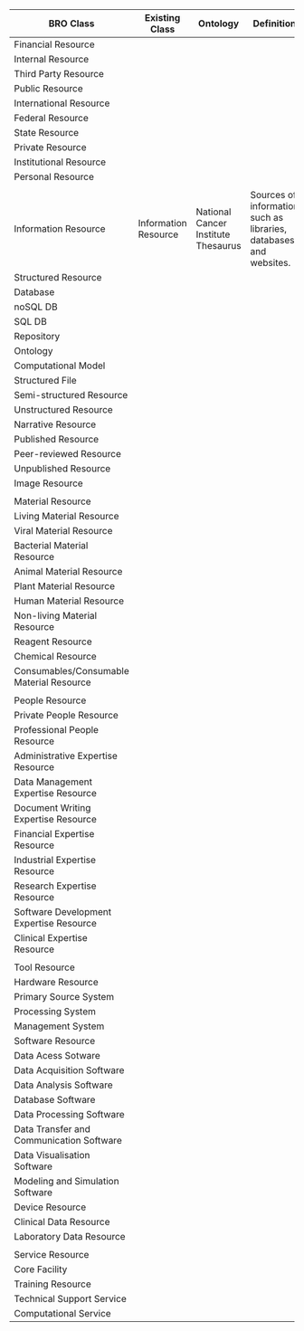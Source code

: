 | BRO Class      | Existing Class          | Ontology  | Definition | Link |
| ------------- | ------------- | ----- | ------ | -------- |
| Financial Resource     |  |  |  |
| Internal Resource     |       |    |
| Third Party Resource |       |     |
| Public Resource |
| International Resource |
| Federal Resource |
| State Resource |
| Private Resource |
| Institutional Resource |
| Personal Resource |
|  |  |  |  |
| Information Resource | Information Resource | National Cancer Institute Thesaurus | Sources of information such as libraries, databases, and websites. | [Link](https://bioportal.bioontology.org/ontologies/NCIT?p=classes&conceptid=http%3A%2F%2Fncicb.nci.nih.gov%2Fxml%2Fowl%2FEVS%2FThesaurus.owl%23C16048)
| Structured Resource |
| Database |
| noSQL DB |
| SQL DB |
| Repository |
| Ontology |
| Computational Model |
| Structured File |
| Semi-structured Resource |
| Unstructured Resource |
| Narrative Resource |
| Published Resource |
| Peer-reviewed Resource |
| Unpublished Resource |
| Image Resource |
|  |
| Material Resource |
| Living Material Resource |
| Viral Material Resource |
| Bacterial Material Resource |
| Animal Material Resource |
| Plant Material Resource |
| Human Material Resource |
| Non-living Material Resource |
| Reagent Resource |
| Chemical Resource |
| Consumables/Consumable Material Resource |
|  |
| People Resource |
| Private People Resource |
| Professional People Resource |
| Administrative Expertise Resource |
| Data Management Expertise Resource |
| Document Writing Expertise Resource |
| Financial Expertise Resource |
| Industrial Expertise Resource |
| Research Expertise Resource |
| Software Development Expertise Resource |
| Clinical Expertise Resource |
|  |
| Tool Resource |
| Hardware Resource |
| Primary Source System |
| Processing System |
| Management System |
| Software Resource |
| Data Acess Sotware | 
| Data Acquisition Software |
| Data Analysis Software |
| Database Software |
| Data Processing Software |
| Data Transfer and Communication Software |
| Data Visualisation Software | 
| Modeling and Simulation Software |
| Device Resource |
| Clinical Data Resource |
| Laboratory Data Resource | 
|  | 
| Service Resource |
| Core Facility |
| Training Resource |
| Technical Support Service |
| Computational Service |
